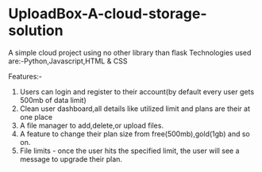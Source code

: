 # UploadBox-A-cloud-storage-solution

A simple cloud project using no other library than flask
Technologies used are:-Python,Javascript,HTML & CSS

Features:-
1. Users can login and register to their account(by default every user gets 500mb of data limit)
2. Clean user dashboard,all details like utilized limit and plans are their at one place
3. A file manager to add,delete,or upload files.
4. A feature to change their plan size from free(500mb),gold(1gb) and so on.
5. File limits - once the user hits the specified limit, the user will see a message to upgrade their plan.
